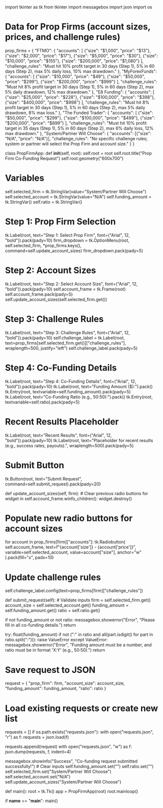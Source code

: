 import tkinter as tk
from tkinter import messagebox
import json
import os

# Data for Prop Firms (account sizes, prices, and challenge rules)
prop_firms = {
    "FTMO": {
        "accounts": [
            {"size": "$1,000", "price": "$13"},
            {"size": "$2,000", "price": "$17"},
            {"size": "$5,000", "price": "$30"},
            {"size": "$10,000", "price": "$155"},
            {"size": "$200,000", "price": "$1,080"}
        ],
        "challenge_rules": "Must hit 10% profit target in 30 days (Step 1), 5% in 60 days (Step 2), max 5% daily loss, 10% max drawdown."
    },
    "MyForexFunds": {
        "accounts": [
            {"size": "$10,000", "price": "$49"},
            {"size": "$50,000", "price": "$299"},
            {"size": "$200,000", "price": "$999"}
        ],
        "challenge_rules": "Must hit 8% profit target in 30 days (Step 1), 5% in 60 days (Step 2), max 5% daily drawdown, 12% max drawdown."
    },
    "E8 Funding": {
        "accounts": [
            {"size": "$25,000", "price": "$228"},
            {"size": "$100,000", "price": "$398"},
            {"size": "$400,000", "price": "$998"}
        ],
        "challenge_rules": "Must hit 8% profit target in 30 days (Step 1), 5% in 60 days (Step 2), max 5% daily drawdown, 8% max loss."
    },
    "The Funded Trader": {
        "accounts": [
            {"size": "$50,000", "price": "$299"},
            {"size": "$100,000", "price": "$499"},
            {"size": "$200,000", "price": "$899"}
        ],
        "challenge_rules": "Must hit 10% profit target in 35 days (Step 1), 5% in 60 days (Step 2), max 6% daily loss, 12% max drawdown."
    },
    "System/Partner Will Choose": {
        "accounts": [{"size": "N/A", "price": "N/A"}],
        "challenge_rules": "No specific challenge rules; system or partner will select the Prop Firm and account size."
    }
}

class PropFirmApp:
    def __init__(self, root):
        self.root = root
        self.root.title("Prop Firm Co-Funding Request")
        self.root.geometry("600x700")

   # Variables
  self.selected_firm = tk.StringVar(value="System/Partner Will Choose")
        self.selected_account = tk.StringVar(value="N/A")
        self.funding_amount = tk.StringVar()
        self.ratio = tk.StringVar()

   # Step 1: Prop Firm Selection
   tk.Label(root, text="Step 1: Select Prop Firm", font=("Arial", 12, "bold")).pack(pady=10)
        firm_dropdown = tk.OptionMenu(root, self.selected_firm, *prop_firms.keys(), command=self.update_account_sizes)
        firm_dropdown.pack(pady=5)

   # Step 2: Account Sizes
   tk.Label(root, text="Step 2: Select Account Size", font=("Arial", 12, "bold")).pack(pady=10)
        self.account_frame = tk.Frame(root)
        self.account_frame.pack(pady=5)
        self.update_account_sizes(self.selected_firm.get())

  # Step 3: Challenge Rules
  tk.Label(root, text="Step 3: Challenge Rules", font=("Arial", 12, "bold")).pack(pady=10)
        self.challenge_label = tk.Label(root, text=prop_firms[self.selected_firm.get()]["challenge_rules"], wraplength=500, justify="left")
        self.challenge_label.pack(pady=5)

  # Step 4: Co-Funding Details
  tk.Label(root, text="Step 4: Co-Funding Details", font=("Arial", 12, "bold")).pack(pady=10)
        tk.Label(root, text="Funding Amount ($):").pack()
        tk.Entry(root, textvariable=self.funding_amount).pack(pady=5)
        tk.Label(root, text="Co-Funding Ratio (e.g., 50:50):").pack()
        tk.Entry(root, textvariable=self.ratio).pack(pady=5)

  # Recent Results Placeholder
   tk.Label(root, text="Recent Results", font=("Arial", 12, "bold")).pack(pady=10)
        tk.Label(root, text="Placeholder for recent results (e.g., success rates, payouts).", wraplength=500).pack(pady=5)

  # Submit Button
  tk.Button(root, text="Submit Request", command=self.submit_request).pack(pady=20)

 def update_account_sizes(self, firm):
        # Clear previous radio buttons
        for widget in self.account_frame.winfo_children():
            widget.destroy()

  # Populate new radio buttons for account sizes
  for account in prop_firms[firm]["accounts"]:
            tk.Radiobutton(
                self.account_frame,
                text=f"{account['size']} - {account['price']}",
                variable=self.selected_account,
                value=account["size"],
                anchor="w"
            ).pack(fill="x", padx=10)

  # Update challenge rules
  self.challenge_label.config(text=prop_firms[firm]["challenge_rules"])

   def submit_request(self):
        # Validate inputs
        firm = self.selected_firm.get()
        account_size = self.selected_account.get()
        funding_amount = self.funding_amount.get()
        ratio = self.ratio.get()

  if not funding_amount or not ratio:
            messagebox.showerror("Error", "Please fill in all co-funding details.")
            return

  try:
            float(funding_amount)
            if not (":" in ratio and all(part.isdigit() for part in ratio.split(":"))):
                raise ValueError
        except ValueError:
            messagebox.showerror("Error", "Funding amount must be a number, and ratio must be in format 'X:Y' (e.g., 50:50).")
            return

  # Save request to JSON
   request = {
            "prop_firm": firm,
            "account_size": account_size,
            "funding_amount": funding_amount,
            "ratio": ratio
        }

   # Load existing requests or create new list
  requests = []
        if os.path.exists("requests.json"):
            with open("requests.json", "r") as f:
                requests = json.load(f)

   requests.append(request)
        with open("requests.json", "w") as f:
            json.dump(requests, f, indent=4)

   messagebox.showinfo("Success", "Co-funding request submitted successfully!")
        # Clear inputs
        self.funding_amount.set("")
        self.ratio.set("")
        self.selected_firm.set("System/Partner Will Choose")
        self.selected_account.set("N/A")
        self.update_account_sizes("System/Partner Will Choose")

def main():
    root = tk.Tk()
    app = PropFirmApp(root)
    root.mainloop()

if __name__ == "__main__":
    main()
